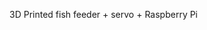 3D Printed fish feeder + servo + Raspberry Pi
<!--stackedit_data:
eyJoaXN0b3J5IjpbLTE3MzQ4Mzk5NDRdfQ==
-->